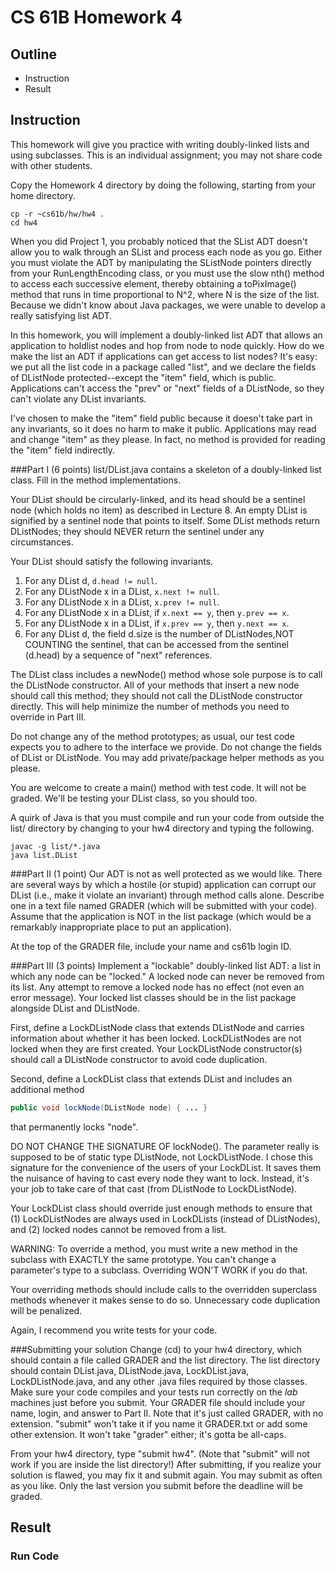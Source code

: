 # CS 61B Homework 4
## Outline
* Instruction
* Result
## Instruction
This homework will give you practice with writing doubly-linked lists and using subclasses.  This is an individual assignment; you may not share code with other students.

Copy the Homework 4 directory by doing the following, starting from your home directory.
```
cp -r ~cs61b/hw/hw4 .
cd hw4
```
When you did Project 1, you probably noticed that the SList ADT doesn't allow you to walk through an SList and process each node as you go.  Either you must violate the ADT by manipulating the SListNode pointers directly from your RunLengthEncoding class, or you must use the slow nth() method to access each successive element, thereby obtaining a toPixImage() method that runs in time proportional to N^2, where N is the size of the list.  Because we didn't know about Java packages, we were unable to develop a really satisfying list ADT.  

In this homework, you will implement a doubly-linked list ADT that allows an application to holdlist nodes and hop from node to node quickly.  How do we make the list an ADT if applications can get access to list nodes?  It's easy: we put all the list code in a package called "list", and we declare the fields of DListNode protected--except the "item" field, which is public.  Applications can't access the "prev" or "next" fields of a DListNode, so they can't violate any DList invariants.  

I've chosen to make the "item" field public because it doesn't take part in any invariants, so it does no harm to make it public.  Applications may read and change "item" as they please.  In fact, no method is provided for reading the "item" field indirectly.

###Part I  (6 points)
list/DList.java contains a skeleton of a doubly-linked list class.  Fill in the
method implementations.  

Your DList should be circularly-linked, and its head should be a sentinel node (which holds no item) as described in Lecture 8.  An empty DList is signified by a sentinel node that points to itself.  Some DList methods return DListNodes; they should NEVER return the sentinel under any circumstances.  

Your DList should satisfy the following invariants.  
1.  For any DList d, ```d.head != null```.  
2.  For any DListNode x in a DList, ```x.next != null```.  
3.  For any DListNode x in a DList, ```x.prev != null```.   
4.  For any DListNode x in a DList, if ```x.next == y```, then ```y.prev == x```.  
5.  For any DListNode x in a DList, if ```x.prev == y```, then ```y.next == x```.  
6.  For any DList d, the field d.size is the number of DListNodes,NOT COUNTING the sentinel, that can be accessed from the sentinel (d.head) by a sequence of "next" references.  

The DList class includes a newNode() method whose sole purpose is to call the DListNode constructor.  All of your methods that insert a new node should call this method; they should not call the DListNode constructor directly.  This will help minimize the number of methods you need to override in Part III.  

Do not change any of the method prototypes; as usual, our test code expects you to adhere to the interface we provide.  Do not change the fields of DList or DListNode.  You may add private/package helper methods as you please.  

You are welcome to create a main() method with test code.  It will not be
graded.  We'll be testing your DList class, so you should too.  

A quirk of Java is that you must compile and run your code from outside the list/ directory by changing to your hw4 directory and typing the following.
```
javac -g list/*.java
java list.DList
```

###Part II  (1 point)
Our ADT is not as well protected as we would like.  There are several ways by which a hostile (or stupid) application can corrupt our DList (i.e., make it violate an invariant) through method calls alone.  Describe one in a text file named GRADER (which will be submitted with your code).  Assume that the application is NOT in the list package (which would be a remarkably inappropriate place to put an application).  

At the top of the GRADER file, include your name and cs61b login ID.

###Part III  (3 points)
Implement a "lockable" doubly-linked list ADT:  a list in which any node can be "locked."  A locked node can never be removed from its list.  Any attempt to remove a locked node has no effect (not even an error message).  Your locked list classes should be in the list package alongside DList and DListNode.  

First, define a LockDListNode class that extends DListNode and carries
information about whether it has been locked.  LockDListNodes are not locked when they are first created.  Your LockDListNode constructor(s) should call a DListNode constructor to avoid code duplication.

Second, define a LockDList class that extends DList and includes an additional method
```java
public void lockNode(DListNode node) { ... }
```
that permanently locks "node".

DO NOT CHANGE THE SIGNATURE OF lockNode().  The parameter really is supposed to be of static type DListNode, not LockDListNode.  I chose this signature for the convenience of the users of your LockDList.  It saves them the nuisance of having to cast every node they want to lock.  Instead, it's your job to take care of that cast (from DListNode to LockDListNode).  

Your LockDList class should override just enough methods to ensure that   
(1)  LockDListNodes are always used in LockDLists (instead of DListNodes), and (2)  locked nodes cannot be removed from a list.

WARNING:  To override a method, you must write a new method in the subclass with EXACTLY the same prototype.  You can't change a parameter's type to a subclass.  Overriding WON'T WORK if you do that.  

Your overriding methods should include calls to the overridden superclass
methods whenever it makes sense to do so.  Unnecessary code duplication will be penalized.  

Again, I recommend you write tests for your code.  

###Submitting your solution
Change (cd) to your hw4 directory, which should contain a file called GRADER and the list directory.  The list directory should contain DList.java, DListNode.java, LockDList.java, LockDListNode.java, and any other .java files required by those classes.  Make sure your code compiles and your tests run correctly on the _lab_ machines just before you submit. Your GRADER file should include your name, login, and answer to Part II.  Note that it's just called GRADER, with no extension.  "submit" won't take it if you name it GRADER.txt or add some other extension.  It won't take "grader" either; it's gotta be all-caps.  

From your hw4 directory, type "submit hw4".  (Note that "submit" will not work if you are inside the list directory!)  After submitting, if you realize your solution is flawed, you may fix it and submit again.  You may submit as often as you like.  Only the last version you submit before the deadline will be graded.

## Result
### Run Code
